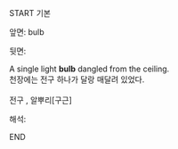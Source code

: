 START
기본

앞면:
bulb


뒷면:
<div><div>A single light <strong>bulb</strong> dangled from the ceiling. </div><div><div>천장에는 전구 하나가 달랑 매달려 있었다.</div></div></div><div><br></div><div>전구 , 알뿌리[구근]</div>


해석:
<!--ID: 1746614453545-->
END